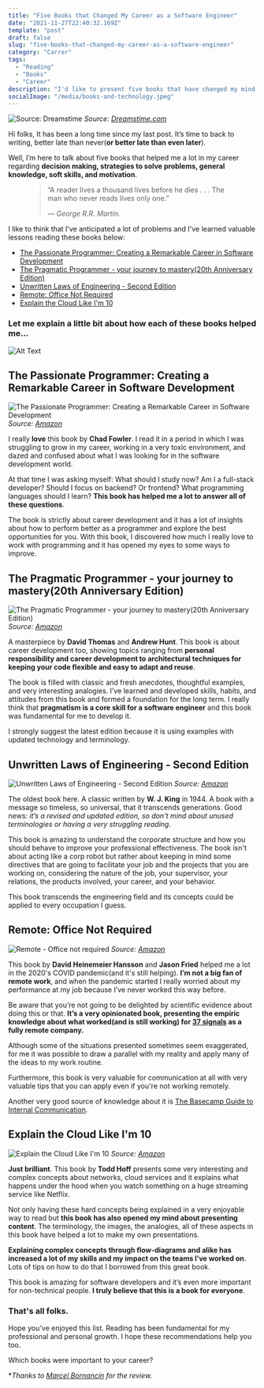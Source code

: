 ```yaml
---
title: "Five Books that Changed My Career as a Software Engineer"
date: "2021-11-27T22:40:32.169Z"
template: "post"
draft: false
slug: "five-books-that-changed-my-career-as-a-software-engineer"
category: "Carrer"
tags:
  - "Reading"
  - "Books"
  - "Career"
description: "I'd like to present five books that have changed my mind about software development showing me lots of concepts, techniques and tips. Let's see them and why I they were so valuable to me"
socialImage: "/media/books-and-technology.jpeg"
---
```


![Source: Dreamstime](/media/books-and-technology.jpeg)
*Source: [Dreamstime.com](https://www.dreamstime.com/dictionary-modern-library-web-archive-literature-digital-culture-vector-people-reading-books-using-technology-image137941857)*

Hi folks, It has been a long time since my last post. It’s time to back to writing, better late than never(**or better late than even later**).

Well, I’m here to talk about five books that helped me a lot in my career regarding **decision making, strategies to solve problems, general knowledge, soft skills, and motivation**. 

<figure>
	<blockquote>
		<p>“A reader lives a thousand lives before he dies . . . The man who never reads lives only one.”</p>
		<footer>
			<cite>— George R.R. Martin.</cite>
		</footer>
	</blockquote>
</figure>

I like to think that I’ve anticipated a lot of problems and I've learned valuable lessons reading these books below:

- [The Passionate Programmer: Creating a Remarkable Career in Software Development](#the-passionate-programmer-creating-a-remarkable-career-in-software-development)
- [The Pragmatic Programmer - your journey to mastery(20th Anniversary Edition)](#the-pragmatic-programmer---your-journey-to-mastery(20th-anniversary-edition))
- [Unwritten Laws of Engineering - Second Edition](#unwritten-laws-of-engineering---second-edition)
- [Remote: Office Not Required](#remote-office-not-required)
- [Explain the Cloud Like I'm 10](#explain-the-cloud-like-im-10)

### Let me explain a little bit about how each of these books helped me...

![Alt Text](https://media.giphy.com/media/XoW4aVP3LhBaoB7FuJ/giphy.gif)


## The Passionate Programmer: Creating a Remarkable Career in Software Development

![The Passionate Programmer: Creating a Remarkable Career in Software Development](/media/the-passionate-programmer(cover).jpg)
*Source: [Amazon](https://images.app.goo.gl/Ya2PZMqa3n9NNzbE8)*


I really **love** this book by **Chad Fowler**. I read it in a period in which I was struggling to grow in my career, working in a very toxic environment, and dazed and confused about what I was looking for in the software development world. 

At that time I was asking myself: What should I study now? Am I a full-stack developer? Should I focus on backend? Or frontend? What programming languages should I learn? **This book has helped me a lot to answer all of these questions**.

The book is strictly about career development and it has a lot of insights about how to perform better as a programmer and explore the best opportunities for you. With this book, I discovered how much I really love to work with programming and it has opened my eyes to some ways to improve.

## The Pragmatic Programmer - your journey to mastery(20th Anniversary Edition)

![The Pragmatic Programmer - your journey to mastery(20th Anniversary Edition)](/media/the-pragmatic-programmer-your-journey-to-mastery.jpg)
*Source: [Amazon](https://images.app.goo.gl/iZCcYsJFcKYTujMF8)*

A masterpiece by **David Thomas** and **Andrew Hunt**. This book is about career development too, showing topics ranging from **personal responsibility and career development to architectural techniques for keeping your code flexible and easy to adapt and reuse**.

The book is filled with classic and fresh anecdotes, thoughtful examples, and very interesting analogies. I’ve learned and developed skills, habits, and attitudes from this book and formed a foundation for the long term. I really think that **pragmatism is a core skill for a software engineer** and this book was fundamental for me to develop it.

I strongly suggest the latest edition because it is using examples with updated technology and terminology.

##  Unwritten Laws of Engineering - Second Edition

![Unwritten Laws of Engineering - Second Edition](/media/the-unwritten-laws-of-engineering(cover).jpg)
*Source: [Amazon](https://images.app.goo.gl/SEVHbuMCVc4wPabb8)*

The oldest book here. A classic written by **W. J. King** in 1944. A book with a message so timeless, so universal, that it transcends generations. Good news: *it’s a revised and updated edition, so don't mind about unused terminologies or having a very struggling reading*.

This book is amazing to understand the corporate structure and how you should behave to improve your professional effectiveness. The book isn't about acting like a corp robot but rather about keeping in mind some directives that are going to facilitate your job and the projects that you are working on, considering the nature of the job, your supervisor, your relations, the products involved, your career, and your behavior.

This book transcends the engineering field and its concepts could be applied to every occupation I guess. 
## Remote: Office Not Required
![Remote - Office not required](/media/remote-office-not-required(cover).jpg)
*Source: [Amazon](https://images.app.goo.gl/4kufdZp5Cc8Kf45H6)*

This book by **David Heinemeier Hansson** and **Jason Fried** helped me a lot in the 2020's COVID pandemic(and it's still helping). **I’m not a big fan of remote work**, and when the pandemic started I really worried about my performance at my job because I’ve never worked this way before. 

Be aware that you’re not going to be delighted by scientific evidence about doing this or that. **It’s a very opinionated book, presenting the empiric knowledge about what worked(and is still working) for [37 signals](https://37signals.com/) as a fully remote company.** 

Although some of the situations presented sometimes seem exaggerated, for me it was possible to draw a parallel with my reality and apply many of the ideas to my work routine.

Furthermore, this book is very valuable for communication at all with very valuable tips that you can apply even if you're not working remotely. 

Another very good source of knowledge about it is [The Basecamp Guide to Internal Communication](https://basecamp.com/guides/how-we-communicate).  

## Explain the Cloud Like I'm 10
![Explain the Cloud Like I'm 10](/media/explain-cloud-like-im-10-years-old.jpg)
*Source: [Amazon](https://images.app.goo.gl/9U4JUST45LGj2rhX8)*

**Just brilliant**. This book by **Todd Hoff** presents some very interesting and complex concepts about networks, cloud services and it explains what happens under the hood when you watch something on a huge streaming service like Netflix.

Not only having these hard concepts being explained in a very enjoyable way to read but **this book has also opened my mind about presenting content**. The terminology, the images, the analogies, all of these aspects in this book have helped a lot to make my own presentations. 

**Explaining complex concepts through flow-diagrams and alike has increased a lot of my skills and my impact on the teams I’ve worked on**. Lots of tips on how to do that I borrowed from this great book.

This book is amazing for software developers and it’s even more important for non-technical people. **I truly believe that this is a book for everyone**. 

### **That's all folks**. 

Hope you’ve enjoyed this list. Reading has been fundamental for my professional and personal growth. I hope these recommendations help you too.

Which books were important to your career?


**Thanks to [Marcel Bornancin](https://www.linkedin.com/in/marcelbornancin/) for the review.*
